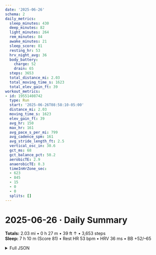 ```yaml
---
date: '2025-06-26'
schema: 2
daily_metrics:
  sleep_minutes: 430
  deep_minutes: 82
  light_minutes: 264
  rem_minutes: 84
  awake_minutes: 21
  sleep_score: 81
  resting_hr: 53
  hrv_night_avg: 36
  body_battery:
    charge: 52
    drain: 65
  steps: 3653
  total_distance_mi: 2.03
  total_moving_time_s: 1623
  total_elev_gain_ft: 39
workout_metrics:
- id: 19551408742
  type: Run
  start: '2025-06-26T08:58:10-05:00'
  distance_mi: 2.03
  moving_time_s: 1623
  elev_gain_ft: 39
  avg_hr: 150
  max_hr: 161
  avg_pace_s_per_mi: 799
  avg_cadence_spm: 161
  avg_stride_length_ft: 2.5
  vertical_osc_in: 30.6
  gct_ms: 68
  gct_balance_pct: 50.2
  aerobicTE: 2.9
  anaerobicTE: 0.3
  timeInHrZone_sec:
  - 623
  - 845
  - 15
  - 0
  - 0
  splits: []
---
```

# 2025-06-26 · Daily Summary
**Totals:** 2.03 mi • 0 h 27 m • 39 ft ↑ • 3,653 steps  
**Sleep:** 7 h 10 m (Score 81) • Rest HR 53 bpm • HRV 36 ms • BB +52/–65

<details>
<summary>Full JSON</summary>

```json
{
  "date": "2025-06-26",
  "schema": 2,
  "daily_metrics": {
    "sleep_minutes": 430,
    "deep_minutes": 82,
    "light_minutes": 264,
    "rem_minutes": 84,
    "awake_minutes": 21,
    "sleep_score": 81,
    "resting_hr": 53,
    "hrv_night_avg": 36,
    "body_battery": {
      "charge": 52,
      "drain": 65
    },
    "steps": 3653,
    "total_distance_mi": 2.03,
    "total_moving_time_s": 1623,
    "total_elev_gain_ft": 39
  },
  "workout_metrics": [
    {
      "id": 19551408742,
      "type": "Run",
      "start": "2025-06-26T08:58:10-05:00",
      "distance_mi": 2.03,
      "moving_time_s": 1623,
      "elev_gain_ft": 39,
      "avg_hr": 150,
      "max_hr": 161,
      "avg_pace_s_per_mi": 799,
      "avg_cadence_spm": 161,
      "avg_stride_length_ft": 2.5,
      "vertical_osc_in": 30.6,
      "gct_ms": 68,
      "gct_balance_pct": 50.2,
      "aerobicTE": 2.9,
      "anaerobicTE": 0.3,
      "timeInHrZone_sec": [
        623,
        845,
        15,
        0,
        0
      ],
      "splits": []
    }
  ]
}
```
</details>
